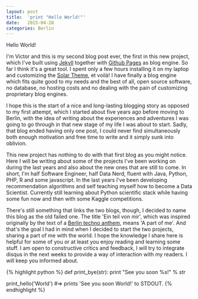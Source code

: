 ```yaml
---
layout: post
title:  'print "Hello World!"'
date:   2015-04-28
categories: Berlin
---
```


Hello World!

I'm Victor and this is my second blog post ever, the first in this new project, which I've built using [Jekyll](http://jekyllrb.com/) together with [Github Pages](http://pages.github.com/) as blog engine. So far I think it's a great tool. I spent only a few hours installing it on my laptop and customizing the [Solar Theme](http://mattvh.github.io/solar-theme-jekyll/), et voilà! I have finally a blog engine which fits quite good to my needs and the best of all, open source software, no database, no hosting costs and no dealing with the pain of customizing proprietary blog engines.

I hope this is the start of a nice and long-lasting blogging story as opposed to my first attempt, which I started about five years ago before moving to Berlin, with the idea of writing about the experiences and adventures I was going to go through in that new stage of my life I was about to start. Sadly, that blog ended having only one post, I could never find simultaneously both enough motivation and free time to write and it simply sunk into oblivion.

This new project has nothing to do with that first blog as you might notice. Here I will be writing about some of the projects I've been working on during the last years and also about the new ones that are still to come. In short, I'm half Software Engineer, half Data Nerd, fluent with Java, Python, PHP, R and some javascript. In the last years I've been developing recommendation algorithms and self teaching myself how to become a Data Scientist. Currently still learning about Python scientific stack while having some fun now and then with some Kaggle competitions.

There's still something that links the two blogs, though, I decided to name this blog as the old failed one. The title 'Ein teil von mir', which was inspired originally by the text of a [Berlin techno anthem](http://www.youtube.com/watch?v=UwQfDTkLmfA), means 'A part of me'. And that's the goal I had in mind when I decided to start the two projects, sharing a part of me with the world. I hope the knowledge I share here is helpful for some of you or at least you enjoy reading and learning some stuff. I am open to constructive critics and feedback, I will try to integrate disqus in the next weeks to provide a way of interaction with my readers. I will keep you informed about.


{% highlight python %}
def print_bye(str):
  print "See you soon %s!" % str

print_hello('World')
#=> prints 'See you soon World!' to STDOUT.
{% endhighlight %}
